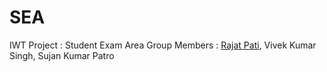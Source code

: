 # SEA
IWT Project : Student Exam Area
Group Members : [<a href="[https://www.github.com/in/rajaaaaat/](https://github.com/Raaaaajat)">Rajat Pati</a>](https://github.com/Raaaaajat), Vivek Kumar Singh, Sujan Kumar Patro
